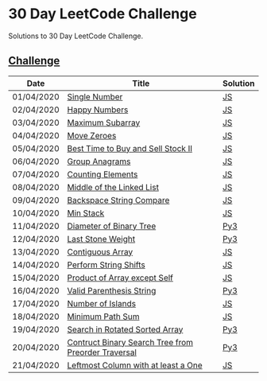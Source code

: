 30 Day LeetCode Challenge
========
Solutions to 30 Day LeetCode Challenge.

[Challenge](https://leetcode.com/explore/featured/card/30-day-leetcoding-challenge)
--------

| Date | Title | Solution |
| ---------- | ----- | -------- |
| 01/04/2020 | [Single Number](https://leetcode.com/explore/featured/card/30-day-leetcoding-challenge/528/week-1/3283/) | [JS](./single-number.js) |
| 02/04/2020 | [Happy Numbers](https://leetcode.com/explore/featured/card/30-day-leetcoding-challenge/528/week-1/3284/) | [JS](./happy-numbers.js) |
| 03/04/2020 | [Maximum Subarray](https://leetcode.com/explore/featured/card/30-day-leetcoding-challenge/528/week-1/3285/) | [JS](./maximum-subarray.js) |
| 04/04/2020 | [Move Zeroes](https://leetcode.com/explore/featured/card/30-day-leetcoding-challenge/528/week-1/3286/) | [JS](./move-zeroes.js) |
| 05/04/2020 | [Best Time to Buy and Sell Stock II](https://leetcode.com/explore/featured/card/30-day-leetcoding-challenge/528/week-1/3287/) | [JS](./best-time-to-buy-and-sell-stock-ii.js) |
| 06/04/2020 | [Group Anagrams](https://leetcode.com/explore/featured/card/30-day-leetcoding-challenge/528/week-1/3288/) | [JS](./group-anagrams.js) |
| 07/04/2020 | [Counting Elements](https://leetcode.com/explore/featured/card/30-day-leetcoding-challenge/528/week-1/3289/) | [JS](./counting-elements.js) |
| 08/04/2020 | [Middle of the Linked List](https://leetcode.com/explore/featured/card/30-day-leetcoding-challenge/529/week-2/3290/) | [JS](./middle-of-the-linked-list.js) |
| 09/04/2020 | [Backspace String Compare](https://leetcode.com/explore/featured/card/30-day-leetcoding-challenge/529/week-2/3291/) | [JS](./backspace-string-compare.js) |
| 10/04/2020 | [Min Stack](https://leetcode.com/explore/featured/card/30-day-leetcoding-challenge/529/week-2/3292/) | [JS](./min-stack.js) |
| 11/04/2020 | [Diameter of Binary Tree](https://leetcode.com/explore/featured/card/30-day-leetcoding-challenge/529/week-2/3293/) | [Py3](./diameter-of-binary-tree.py) |
| 12/04/2020 | [Last Stone Weight](https://leetcode.com/explore/featured/card/30-day-leetcoding-challenge/529/week-2/3294/) | [Py3](./last-stone-weight.py) |
| 13/04/2020 | [Contiguous Array](https://leetcode.com/explore/featured/card/30-day-leetcoding-challenge/529/week-2/3295/) | [JS](./contiguous-array.js) |
| 14/04/2020 | [Perform String Shifts](https://leetcode.com/explore/featured/card/30-day-leetcoding-challenge/529/week-2/3296/) | [JS](./perform-string-shifts.js) |
| 15/04/2020 | [Product of Array except Self](https://leetcode.com/explore/challenge/card/30-day-leetcoding-challenge/530/week-3/3300/) | [JS](./product-of-array-except-self.js) |
| 16/04/2020 | [Valid Parenthesis String](https://leetcode.com/explore/challenge/card/30-day-leetcoding-challenge/530/week-3/3301/) | [Py3](./valid-parenthesis-string.py) |
| 17/04/2020 | [Number of Islands](https://leetcode.com/explore/challenge/card/30-day-leetcoding-challenge/530/week-3/3302/) | [JS](./number-of-islands.js) |
| 18/04/2020 | [Minimum Path Sum](https://leetcode.com/explore/challenge/card/30-day-leetcoding-challenge/530/week-3/3303/) | [JS](./minimum-path-sum.js) |
| 19/04/2020 | [Search in Rotated Sorted Array](https://leetcode.com/explore/challenge/card/30-day-leetcoding-challenge/530/week-3/3304/) | [Py3](./search-in-rotated-sorted-array.py) |
| 20/04/2020 | [Contruct Binary Search Tree from Preorder Traversal](https://leetcode.com/explore/challenge/card/30-day-leetcoding-challenge/530/week-3/3305/) | [Py3](./construct-binary-search-tree-from-preorder-traversal.py) |
| 21/04/2020 | [Leftmost Column with at least a One](https://leetcode.com/explore/challenge/card/30-day-leetcoding-challenge/530/week-3/3306/) | [JS](./leftmost-column-with-at-least-a-one.js) |
